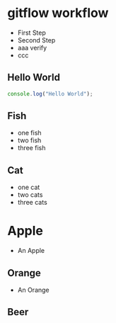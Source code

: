 # gitflow workflow

- First Step
- Second Step
- aaa verify
- ccc

## Hello World

```javascript
console.log("Hello World");
```

## Fish

- one fish
- two fish
- three fish

## Cat

- one cat
- two cats
- three cats

# Apple

- An Apple

## Orange

- An Orange

## Beer
